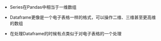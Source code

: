 - Series在Pandas中相当于一维数组

- Dataframe更像是一个电子表格一样的格式，可以操作二维、三维甚至更高维的数组
- 在处理Dataframe的时候有点类似于对电子表格的一个处理

